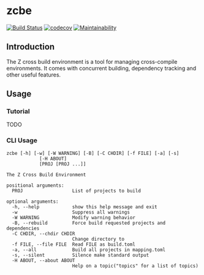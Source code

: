 # zcbe

[![Build Status](https://travis-ci.com/myzhang1029/zcbe.svg)](https://travis-ci.com/myzhang1029/zcbe)
[![codecov](https://codecov.io/gh/myzhang1029/zcbe/branch/master/graph/badge.svg)](https://codecov.io/gh/myzhang1029/zcbe)
[![Maintainability](https://api.codeclimate.com/v1/badges/e8785246f7dbe7676393/maintainability)](https://codeclimate.com/github/myzhang1029/zcbe/maintainability)
## Introduction
The Z cross build environment is a tool for managing cross-compile environments.
It comes with concurrent building, dependency tracking and other useful features.

## Usage
### Tutorial
TODO
### CLI Usage
```
zcbe [-h] [-w] [-W WARNING] [-B] [-C CHDIR] [-f FILE] [-a] [-s]
            [-H ABOUT]
            [PROJ [PROJ ...]]

The Z Cross Build Environment

positional arguments:
  PROJ                  List of projects to build

optional arguments:
  -h, --help            show this help message and exit
  -w                    Suppress all warnings
  -W WARNING            Modify warning behavior
  -B, --rebuild         Force build requested projects and dependencies
  -C CHDIR, --chdir CHDIR
                        Change directory to
  -f FILE, --file FILE  Read FILE as build.toml
  -a, --all             Build all projects in mapping.toml
  -s, --silent          Silence make standard output
  -H ABOUT, --about ABOUT
                        Help on a topic("topics" for a list of topics)
```


